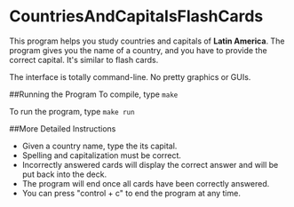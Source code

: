 # CountriesAndCapitalsFlashCards

This program helps you study countries and capitals of **Latin America**. The program gives you the name of a country, and you have to provide the correct capital. It's similar to flash cards.

The interface is totally command-line. No pretty graphics or GUIs.

##Running the Program
To compile, type ```make```

To run the program, type ```make run```

##More Detailed Instructions
* Given a country name, type the its capital.
* Spelling and capitalization must be correct.
* Incorrectly answered cards will display the correct answer and will be put back into the deck.
* The program will end once all cards have been correctly answered.
* You can press "control + c" to end the program at any time.
